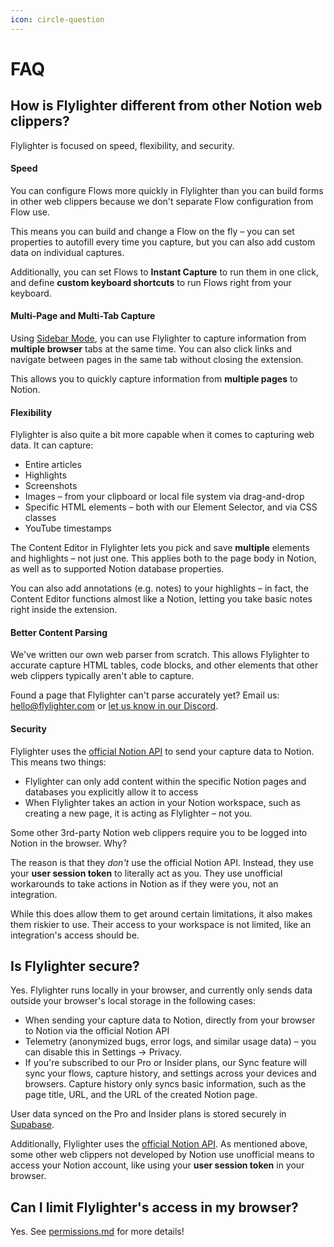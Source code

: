 ```yaml
---
icon: circle-question
---
```


# FAQ

## How is Flylighter different from other Notion web clippers?

Flylighter is focused on speed, flexibility, and security.

#### Speed

You can configure Flows more quickly in Flylighter than you can build forms in other web clippers because we don't separate Flow configuration from Flow use.

This means you can build and change a Flow on the fly – you can set properties to autofill every time you capture, but you can also add custom data on individual captures.

Additionally, you can set Flows to **Instant Capture** to run them in one click, and define **custom keyboard shortcuts** to run Flows right from your keyboard.

#### Multi-Page and Multi-Tab Capture

Using [Sidebar Mode](../getting-started/sidebar-mode.md), you can use Flylighter to capture information from **multiple browser** tabs at the same time. You can also click links and navigate between pages in the same tab without closing the extension.

This allows you to quickly capture information from **multiple pages** to Notion.

#### Flexibility

Flylighter is also quite a bit more capable when it comes to capturing web data. It can capture:

* Entire articles
* Highlights
* Screenshots
* Images – from your clipboard or local file system via drag-and-drop
* Specific HTML elements – both with our Element Selector, and via CSS classes
* YouTube timestamps

The Content Editor in Flylighter lets you pick and save **multiple** elements and highlights – not just one. This applies both to the page body in Notion, as well as to supported Notion database properties.

You can also add annotations (e.g. notes) to your highlights – in fact, the Content Editor functions almost like a Notion, letting you take basic notes right inside the extension.

#### Better Content Parsing

We've written our own web parser from scratch. This allows Flylighter to accurate capture HTML tables, code blocks, and other elements that other web clippers typically aren't able to capture.

Found a page that Flylighter can't parse accurately yet? Email us: [hello@flylighter.com](mailto:hello@flylighter.com) or [let us know in our Discord](https://discord.gg/Cr8cYjfdZ7).

#### Security

Flylighter uses the [official Notion API](https://developers.notion.com/) to send your capture data to Notion. This means two things:

* Flylighter can only add content within the specific Notion pages and databases you explicitly allow it to access
* When Flylighter takes an action in your Notion workspace, such as creating a new page, it is acting as Flylighter – not you.

Some other 3rd-party Notion web clippers require you to be logged into Notion in the browser. Why?

The reason is that they _don't_ use the official Notion API. Instead, they use your **user session token** to literally act as you. They use unofficial workarounds to take actions in Notion as if they were you, not an integration.

While this does allow them to get around certain limitations, it also makes them riskier to use. Their access to your workspace is not limited, like an integration's access should be.

## Is Flylighter secure?

Yes. Flylighter runs locally in your browser, and currently only sends data outside your browser's local storage in the following cases:

* When sending your capture data to Notion, directly from your browser to Notion via the official Notion API
* Telemetry (anonymized bugs, error logs, and similar usage data) – you can disable this in Settings → Privacy.
* If you're subscribed to our Pro or Insider plans, our Sync feature will sync your flows, capture history, and settings across your devices and browsers. Capture history only syncs basic information, such as the page title, URL, and the URL of the created Notion page.

User data synced on the Pro and Insider plans is stored securely in [Supabase](https://supabase.com/).

Additionally, Flylighter uses the [official Notion API](https://developers.notion.com/). As mentioned above, some other web clippers not developed by Notion use unofficial means to access your Notion account, like using your **user session token** in your browser.

## Can I limit Flylighter's access in my browser?

Yes. See [permissions.md](../in-depth/permissions.md "mention") for more details!
